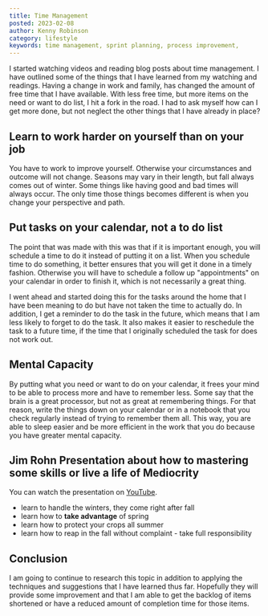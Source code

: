 ```yaml
---
title: Time Management
posted: 2023-02-08
author: Kenny Robinson
category: lifestyle
keywords: time management, sprint planning, process improvement, 
---
```


I started watching videos and reading blog posts about time management. I have outlined 
some of the things that I have learned from my watching and readings. Having a change in work 
and family, has changed the amount of free time that I have available. With less free time, 
but more items on the need or want to do list, I hit a fork in the road. I had to ask myself
how can I get more done, but not neglect the other things that I have already in place? 

## Learn to work harder on yourself than on your job

You have to work to improve yourself. Otherwise your circumstances and outcome will not change.
Seasons may vary in their length, but fall always comes out of winter. Some things like having 
good and bad times will always occur. The only time those things becomes different is when you 
change your perspective and path. 

## Put tasks on your calendar, not a to do list

The point that was made with this was that if it is important enough, you will schedule a time 
to do it instead of putting it on a list. When you schedule time to do something, it better 
ensures that you will get it done in a timely fashion. Otherwise you will have to schedule a 
follow up "appointments" on your calendar in order to finish it, which is not necessarily a 
great thing. 

I went ahead and started doing this for the tasks around the home that I have been meaning to 
do but have not taken the time to actually do. In addition, I get a reminder to do the task 
in the future, which means that I am less likely to forget to do the task. It also makes
it easier to reschedule the task to a future time, if the time that I originally scheduled
the task for does not work out.

## Mental Capacity

By putting what you need or want to do on your calendar, it frees your mind to be able to 
process more and have to remember less. Some say that the brain is a great processor, but 
not as great at remembering things. For that reason, write the things down on your calendar
or in a notebook that you check regularly instead of trying to remember them all. 
This way, you are able to sleep easier and be more efficient in the work that you do because 
you have greater mental capacity.

## Jim Rohn Presentation about how to mastering some skills or live a life of Mediocrity

You can watch the presentation on 
<a href="https://www.youtube.com/watch?v=5ZBuWVvQMn8" target="_blank">YouTube</a>.

- learn to handle the winters, they come right after fall
- learn how to **take advantage** of spring
- learn how to protect your crops all summer
- learn how to reap in the fall without complaint - take full responsibility

## Conclusion

I am going to continue to research this topic in addition to applying the techniques 
and suggestions that I have learned thus far. Hopefully they will provide some 
improvement and that I am able to get the backlog of items shortened or have 
a reduced amount of completion time for those items.
